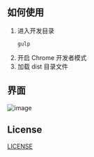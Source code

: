 ## 如何使用
1. 进入开发目录
    ```shell
    gulp
    ```
2. 开启 Chrome 开发者模式
3. 加载 dist 目录文件

## 界面
![image](https://user-images.githubusercontent.com/16535610/39533369-6f482da4-4e61-11e8-8290-97d332dfe4d7.png)

## License
[LICENSE](LICENSE)
